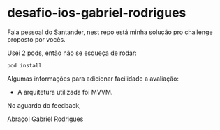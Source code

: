 # desafio-ios-gabriel-rodrigues

Fala pessoal do Santander, nest repo está minha solução pro challenge proposto por vocês.

Usei 2 pods, então não se esqueça de rodar:
```
pod install
```

Algumas informações para adicionar facilidade a avaliação:
- A arquitetura utilizada foi MVVM.

No aguardo do feedback,

Abraço!
Gabriel Rodrigues
